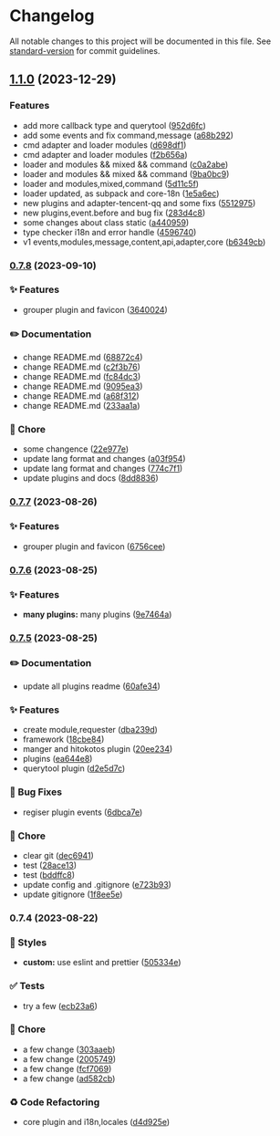 # Changelog

All notable changes to this project will be documented in this file. See [standard-version](https://github.com/conventional-changelog/standard-version) for commit guidelines.

## [1.1.0](https://github.com/BIYUEHU/kotori-bot/compare/v0.7.8...v1.1.0) (2023-12-29)


### Features

* add more callback type and querytool ([952d6fc](https://github.com/BIYUEHU/kotori-bot/commit/952d6fc9e2bd34af3c7f77c63e8652c8ad7a14bb))
* add some events and fix command,message ([a68b292](https://github.com/BIYUEHU/kotori-bot/commit/a68b292b165b02707cce04818c0226adc9876e21))
* cmd adapter and loader modules ([d698df1](https://github.com/BIYUEHU/kotori-bot/commit/d698df1cdae524c43a39bd75aeebde8c32fdca39))
* cmd adapter and loader modules ([f2b656a](https://github.com/BIYUEHU/kotori-bot/commit/f2b656a3a367d74a1b16a058430d7027b539a2e4))
* loader and modules && mixed && command ([c0a2abe](https://github.com/BIYUEHU/kotori-bot/commit/c0a2abe5a27dbb7a3f5523861ca1310c76b1645f))
* loader and modules && mixed && command ([9ba0bc9](https://github.com/BIYUEHU/kotori-bot/commit/9ba0bc98a18aa193d588630c8c6ca8c9ab3a25e8))
* loader and modules,mixed,command ([5d11c5f](https://github.com/BIYUEHU/kotori-bot/commit/5d11c5f1e25fbd30a49a5333661e1c052bdf83d2))
* loader updated, as subpack and core-18n ([1e5a6ec](https://github.com/BIYUEHU/kotori-bot/commit/1e5a6ec12cc7a3ee697fc0d4249acc2e74fe4220))
* new plugins and adapter-tencent-qq and some fixs ([5512975](https://github.com/BIYUEHU/kotori-bot/commit/55129758c529cf7ac6cc446ed2202d14c6446a63))
* new plugins,event.before  and bug fix ([283d4c8](https://github.com/BIYUEHU/kotori-bot/commit/283d4c8505b828151ff84e16bfdb23d7928135ae))
* some changes about class static ([a440959](https://github.com/BIYUEHU/kotori-bot/commit/a4409593f645004b2465af2cafe7304205262bff))
* type checker i18n and error handle ([4596740](https://github.com/BIYUEHU/kotori-bot/commit/45967408dcd3957a433d7f0aa0b01dd79931ef89))
* v1 events,modules,message,content,api,adapter,core ([b6349cb](https://github.com/BIYUEHU/kotori-bot/commit/b6349cb075f1caf7d1151e607e368f4e5de44c45))

### [0.7.8](https://github.com/kotorijs/kotori/compare/v0.7.7...v0.7.8) (2023-09-10)

### ✨ Features

- grouper plugin and favicon ([3640024](https://github.com/kotorijs/kotori/commit/3640024d5a8b289826b2068a4a78b9397b9fdb5f))

### ✏️ Documentation

- change README.md ([68872c4](https://github.com/kotorijs/kotori/commit/68872c4bfc95ed94d12db7474baf3bc45225f8d9))
- change README.md ([c2f3b76](https://github.com/kotorijs/kotori/commit/c2f3b76b8391c66a624d3788baa46d0c53870358))
- change README.md ([fc84dc3](https://github.com/kotorijs/kotori/commit/fc84dc3fe43160ac462603ddd284b2cb63e8029c))
- change README.md ([9095ea3](https://github.com/kotorijs/kotori/commit/9095ea3177f18f63cb352d2ba752a73f135e3139))
- change README.md ([a68f312](https://github.com/kotorijs/kotori/commit/a68f3126177cfc9da3c31fbad75df4df6d907f1b))
- change README.md ([233aa1a](https://github.com/kotorijs/kotori/commit/233aa1a99aeda66a59f77618b78ea6af5905d075))

### 🚀 Chore

- some changence ([22e977e](https://github.com/kotorijs/kotori/commit/22e977ee1da4b97a57698e74d8c27c0fbc125b5a))
- update lang format and changes ([a03f954](https://github.com/kotorijs/kotori/commit/a03f95458d373260bcc8c870181d1b55bff48170))
- update lang format and changes ([774c7f1](https://github.com/kotorijs/kotori/commit/774c7f1617890d0e754b369abe6c2565661f5510))
- update plugins and docs ([8dd8836](https://github.com/kotorijs/kotori/commit/8dd883695ee761ba96324987f9ce597d63906bab))

### [0.7.7](https://github.com/kotorijs/kotori/compare/v0.7.6...v0.7.7) (2023-08-26)

### ✨ Features

- grouper plugin and favicon ([6756cee](https://github.com/kotorijs/kotori/commit/6756cee88a5bf1e1b9e88a2becef1023ca401b3a))

### [0.7.6](https://github.com/kotorijs/kotori/compare/v0.7.5...v0.7.6) (2023-08-25)

### ✨ Features

- **many plugins:** many plugins ([9e7464a](https://github.com/kotorijs/kotori/commit/9e7464ad6c0bc3e10a673063d762eb469b8cf74c))

### [0.7.5](https://github.com/kotorijs/kotori/compare/v0.7.4...v0.7.5) (2023-08-25)

### ✏️ Documentation

- update all plugins readme ([60afe34](https://github.com/kotorijs/kotori/commit/60afe3488ac90d5b7a49dfcd702d27880ab2f0ff))

### ✨ Features

- create module,requester ([dba239d](https://github.com/kotorijs/kotori/commit/dba239dbd4f1c4fe0067e4b603aab62c31049063))
- framework ([18cbe84](https://github.com/kotorijs/kotori/commit/18cbe84ecb5cbbca91c009db5f2e2bd5db0a9351))
- manger and hitokotos plugin ([20ee234](https://github.com/kotorijs/kotori/commit/20ee23496a209433c656032d300e5474da664945))
- plugins ([ea644e8](https://github.com/kotorijs/kotori/commit/ea644e85641f39ddbe2fb0b3790cd401d2c758b8))
- querytool plugin ([d2e5d7c](https://github.com/kotorijs/kotori/commit/d2e5d7c1465d58b84fb916d52c71985bd391f75f))

### 🐛 Bug Fixes

- regiser plugin events ([6dbca7e](https://github.com/kotorijs/kotori/commit/6dbca7e436abc05842f51154af12a12d22e7c196))

### 🚀 Chore

- clear git ([dec6941](https://github.com/kotorijs/kotori/commit/dec6941a1346cecb8cc9556958d168219fab6e26))
- test ([28ace13](https://github.com/kotorijs/kotori/commit/28ace134947815eeca6923df66bfe2bcb2a1117d))
- test ([bddffc8](https://github.com/kotorijs/kotori/commit/bddffc8d05a222a47573baa5aec0bed7bb4a3acf))
- update config and .gitignore ([e723b93](https://github.com/kotorijs/kotori/commit/e723b931b627ded62325a2a2ccc624532309ba2c))
- update gitignore ([1f8ee5e](https://github.com/kotorijs/kotori/commit/1f8ee5e8f911cc52fa7b9a9c568b31faf4272b24))

### 0.7.4 (2023-08-22)

### 💄 Styles

- **custom:** use eslint and prettier ([505334e](https://github.com/kotorijs/kotori/commit/505334eb75705c142de7d3c51ea977000f5aa9d0))

### ✅ Tests

- try a few ([ecb23a6](https://github.com/kotorijs/kotori/commit/ecb23a65ac07c086a093f4632f54d0adf55e8bd9))

### 🚀 Chore

- a few change ([303aaeb](https://github.com/kotorijs/kotori/commit/303aaeb2e7830f351fc95ccf99c4733714a14b44))
- a few change ([2005749](https://github.com/kotorijs/kotori/commit/2005749e491eceb22d7a69af3252a30430b81169))
- a few change ([fcf7069](https://github.com/kotorijs/kotori/commit/fcf70698ef8f40a3063627e833f9565e835c6cd1))
- a few change ([ad582cb](https://github.com/kotorijs/kotori/commit/ad582cb1424fda24085b4a7278df589acc0174dd))

### ♻️ Code Refactoring

- core plugin and i18n,locales ([d4d925e](https://github.com/kotorijs/kotori/commit/d4d925e220c2cea01403a4339fe3dcfd2790a0e4))
